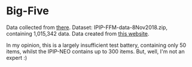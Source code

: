 # Big-Five

Data collected from [there](https://openpsychometrics.org/_rawdata/). 
Dataset: IPIP-FFM-data-8Nov2018.zip, containing 1,015,342 data.
Data created from [this website](http://openpsychometrics.org/tests/IPIP-BFFM/). 

In my opinion, this is a largely insufficient test battery, containing
only 50 items, whilst the IPIP-NEO contains up to 300 items. But, well, I'm not an expert :)
